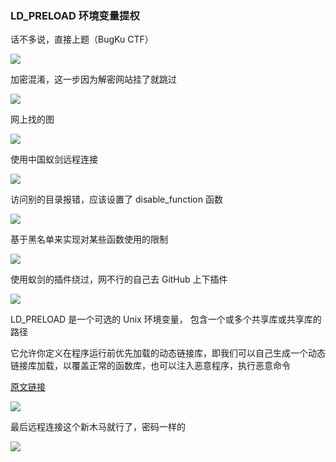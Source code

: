 ### LD_PRELOAD 环境变量提权

话不多说，直接上题（BugKu CTF）

![](https://pic1.imgdb.cn/item/67b0a0b9d0e0a243d4ffaef3.jpg)

加密混淆，这一步因为解密网站挂了就跳过

![](https://pic1.imgdb.cn/item/67b0a0c2d0e0a243d4ffaefa.jpg)

网上找的图

![](https://pic1.imgdb.cn/item/67b0a0eed0e0a243d4ffaf20.jpg)

使用中国蚁剑远程连接

![](https://pic1.imgdb.cn/item/67b0a0d6d0e0a243d4ffaf05.jpg)

访问别的目录报错，应该设置了 disable_function 函数

![](https://pic1.imgdb.cn/item/67b0a122d0e0a243d4ffaf47.jpg)

基于黑名单来实现对某些函数使用的限制

![](https://pic1.imgdb.cn/item/67b0a138d0e0a243d4ffaf5a.jpg)

使用蚁剑的插件绕过，网不行的自己去 GitHub 上下插件

![](https://pic1.imgdb.cn/item/67b0a152d0e0a243d4ffaf70.jpg)

LD_PRELOAD 是一个可选的 Unix 环境变量，  包含一个或多个共享库或共享库的路径

它允许你定义在程序运行前优先加载的动态链接库，即我们可以自己生成一个动态链接库加载，以覆盖正常的函数库，也可以注入恶意程序，执行恶意命令

[原文链接](https://www.freebuf.com/articles/web/280446.html)

![](https://pic1.imgdb.cn/item/67b0a197d0e0a243d4ffaf9f.jpg)

最后远程连接这个新木马就行了，密码一样的

![](https://pic1.imgdb.cn/item/67b0a1bed0e0a243d4ffafc4.jpg)